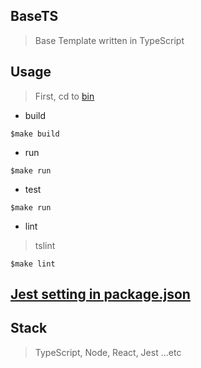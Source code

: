 ## BaseTS
> Base Template written in TypeScript


## Usage

> First, cd to [bin](https://github.com/tingwei628/react-component/tree/master/src/BaseTS/bin)

- build
```
$make build
```

- run
```
$make run
```

- test
```
$make run
```

- lint
> tslint
```
$make lint
```

## [Jest setting in package.json](https://github.com/tingwei628/react-component/blob/master/package.json#L93)

## Stack
> TypeScript, Node, React, Jest ...etc
